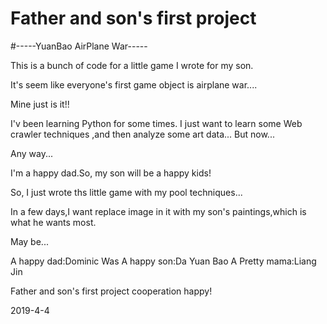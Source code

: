 # Father and son's first project
#-----YuanBao AirPlane War-----

This is a bunch of code for a little game I wrote for my son.

It's seem like everyone's first game object is airplane war....

Mine just is it!!

I'v been learning Python for some times.
I just want to learn some Web crawler techniques ,and then analyze some art data...
But now...

Any way...

I'm a happy dad.So, my son will be a happy kids!

So, I just wrote ths little game with my pool techniques...

In a few days,I want replace image in it with my son's paintings,which is what he wants most.

May be...


A happy dad:Dominic Was
A happy son:Da Yuan Bao
A Pretty mama:Liang Jin

Father and son's first project cooperation happy!

2019-4-4
